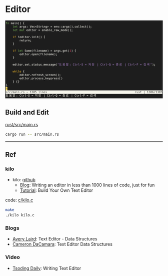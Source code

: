 # Editor

![rust](images/rust.png)

## Build and Edit

[rust/src/main.rs](rust/src/main.rs)

```bash
cargo run -- src/main.rs
```

______________________________________________________________________

## Ref

### kilo

- kilo: [github](https://github.com/antirez/kilo)
  - [Blog](http://antirez.com/news/108): Writing an editor in less than 1000
    lines of code, just for fun
  - [Tutorial](https://viewsourcecode.org/snaptoken/kilo/): Build Your Own Text
    Editor

code: [c/kilo.c](c/kilo.c)

```bash
make
./kilo kilo.c
```

### Blogs

- [Avery Laird](https://www.averylaird.com/programming/the%20text%20editor/2017/09/30/the-piece-table):
  Text Editor - Data Structures
- [Cameron DaCamara](https://cdacamar.github.io/data%20structures/algorithms/benchmarking/text%20editors/c++/editor-data-structures/):
  Text Editor Data Structures

### Video

- [Tsoding Daily](https://youtu.be/2UY_Am-Q-oI): Writing Text Editor

